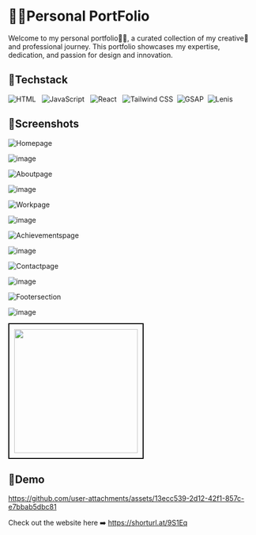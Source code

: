 
# 👨‍💻Personal PortFolio

Welcome to my personal portfolio👨‍💻, a curated collection of my creative🎨 and professional journey. This portfolio showcases my expertise, dedication, and passion for design and innovation.



## 📌Techstack
![HTML](https://img.shields.io/badge/HTML-E34F26?style=flat&logo=html5&logoColor=white) &nbsp; ![JavaScript](https://img.shields.io/badge/JavaScript-F7DF1E?style=flat&logo=javascript&logoColor=black) &nbsp; ![React](https://img.shields.io/badge/React-61DAFB?style=flat&logo=react&logoColor=black) &nbsp; ![Tailwind CSS](https://img.shields.io/badge/Tailwind_CSS-38B2AC?style=flat&logo=tailwindcss&logoColor=white) &nbsp;![GSAP](https://img.shields.io/badge/GSAP-React-brightgreen?style=flat&logo=greensock) &nbsp;![Lenis](https://img.shields.io/badge/Lenis-blue?style=flat&logo=react)










## 📌Screenshots

![Homepage](https://img.shields.io/badge/Home&nbsp;page-%230078D4?style=flat&colorB=%23A3E635)

![image](https://github.com/user-attachments/assets/014d83f3-494e-4551-b59e-6d2a222f9a9f)


![Aboutpage](https://img.shields.io/badge/About&nbsp;page-%230078D4?style=flat&colorB=%23A3E635)

![image](https://github.com/user-attachments/assets/32d67caf-9cfa-451e-a9c8-68d99b79e75f)


![Workpage](https://img.shields.io/badge/Work&nbsp;page-%230078D4?style=flat&colorB=%23A3E635)

![image](https://github.com/user-attachments/assets/29a0e0c7-899a-4736-aaf4-a10b16c66a4a)


![Achievementspage](https://img.shields.io/badge/Achievements&nbsp;&amp;&nbsp;Certifications&nbsp;page-%230078D4?style=flat&colorB=%23A3E635)

![image](https://github.com/user-attachments/assets/883e82e3-43ca-429b-974a-4ba96a62aaa1)

![Contactpage](https://img.shields.io/badge/Contact&nbsp;page-%230078D4?style=flat&colorB=%23A3E635)

![image](https://github.com/user-attachments/assets/ff33078c-a6a9-4425-a2dd-a7be429b2fab)


![Footersection](https://img.shields.io/badge/Footer&nbsp;section-%230078D4?style=flat&colorB=%23A3E635)

![image](https://github.com/user-attachments/assets/7bebd362-155d-4f79-9b48-25c399319d59)




<img src="https://img.shields.io/badge/Home&nbsp;page-%230078D4?style=flat&colorB=%23A3E635" style="width:250px; padding:10px; border:2px solid black;">






## 📌Demo

https://github.com/user-attachments/assets/13ecc539-2d12-42f1-857c-e7bbab5dbc81



Check out the website here ➡️ https://shorturl.at/9S1Eq
